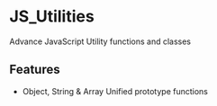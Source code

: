 # JS_Utilities

Advance JavaScript Utility functions and classes

## Features
* Object, String & Array Unified prototype functions

